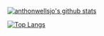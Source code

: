 [![anthonwellsjo's github stats](https://github-readme-stats.vercel.app/api?username=anthonwellsjo&show_icons=true&title_color=fff&icon_color=79ff97&text_color=9f9f9f&bg_color=151515&include_all_commits=true&count_private=true)](https://github.com/anthonwellsjo)


[![Top Langs](https://github-readme-stats.vercel.app/api/top-langs/?username=anthonwellsjo&title_color=fff&icon_color=79ff97&text_color=9f9f9f&bg_color=151515&hide=html,css,javascript,scss,svelte)](https://github.com/anthonwellsjo)
